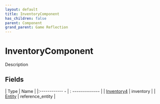 ```yaml
---
layout: default
title: InventoryComponent
has_children: false
parent: Component
grand_parent: Game Reflection
---
```

# InventoryComponent
Description 

## Fields
| Type | Name |
|:------------ - | : -------------- |
| [Inventory4](game-reflection/components/inventory4.md) | inventory |
| [Entity](game-reflection/classes/entity.md) | reference_entity |
